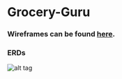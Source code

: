 # Grocery-Guru

### Wireframes can be found [here](wireframes.pdf).

### ERDs

![alt tag](https://github.com/klunghamer/Grocery-Guru/edit/master/ERD.png)
